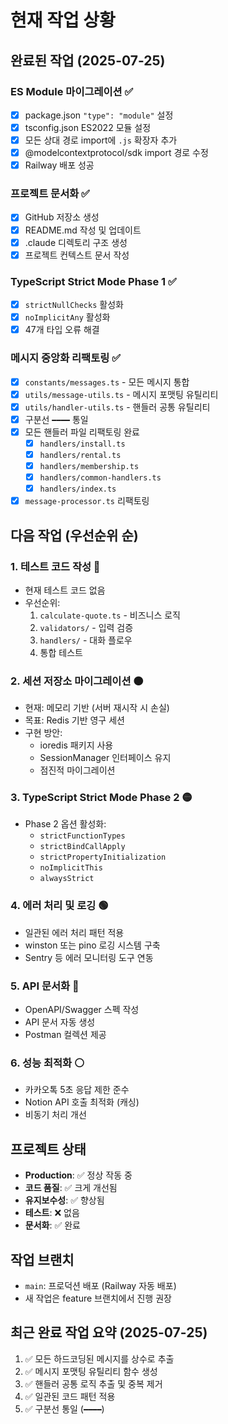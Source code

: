 # 현재 작업 상황

## 완료된 작업 (2025-07-25)

### ES Module 마이그레이션 ✅
- [x] package.json `"type": "module"` 설정
- [x] tsconfig.json ES2022 모듈 설정
- [x] 모든 상대 경로 import에 `.js` 확장자 추가
- [x] @modelcontextprotocol/sdk import 경로 수정
- [x] Railway 배포 성공

### 프로젝트 문서화 ✅
- [x] GitHub 저장소 생성
- [x] README.md 작성 및 업데이트
- [x] .claude 디렉토리 구조 생성
- [x] 프로젝트 컨텍스트 문서 작성

### TypeScript Strict Mode Phase 1 ✅
- [x] `strictNullChecks` 활성화
- [x] `noImplicitAny` 활성화
- [x] 47개 타입 오류 해결

### 메시지 중앙화 리팩토링 ✅
- [x] `constants/messages.ts` - 모든 메시지 통합
- [x] `utils/message-utils.ts` - 메시지 포맷팅 유틸리티
- [x] `utils/handler-utils.ts` - 핸들러 공통 유틸리티
- [x] 구분선 `━━━━` 통일
- [x] 모든 핸들러 파일 리팩토링 완료
  - [x] `handlers/install.ts`
  - [x] `handlers/rental.ts`
  - [x] `handlers/membership.ts`
  - [x] `handlers/common-handlers.ts`
  - [x] `handlers/index.ts`
- [x] `message-processor.ts` 리팩토링

## 다음 작업 (우선순위 순)

### 1. 테스트 코드 작성 🔴
- 현재 테스트 코드 없음
- 우선순위:
  1. `calculate-quote.ts` - 비즈니스 로직
  2. `validators/` - 입력 검증
  3. `handlers/` - 대화 플로우
  4. 통합 테스트

### 2. 세션 저장소 마이그레이션 🟠
- 현재: 메모리 기반 (서버 재시작 시 손실)
- 목표: Redis 기반 영구 세션
- 구현 방안:
  - ioredis 패키지 사용
  - SessionManager 인터페이스 유지
  - 점진적 마이그레이션

### 3. TypeScript Strict Mode Phase 2 🟡
- Phase 2 옵션 활성화:
  - `strictFunctionTypes`
  - `strictBindCallApply`
  - `strictPropertyInitialization`
  - `noImplicitThis`
  - `alwaysStrict`

### 4. 에러 처리 및 로깅 🟢
- 일관된 에러 처리 패턴 적용
- winston 또는 pino 로깅 시스템 구축
- Sentry 등 에러 모니터링 도구 연동

### 5. API 문서화 🔵
- OpenAPI/Swagger 스펙 작성
- API 문서 자동 생성
- Postman 컬렉션 제공

### 6. 성능 최적화 ⚪
- 카카오톡 5초 응답 제한 준수
- Notion API 호출 최적화 (캐싱)
- 비동기 처리 개선

## 프로젝트 상태
- **Production**: ✅ 정상 작동 중
- **코드 품질**: ✅ 크게 개선됨
- **유지보수성**: ✅ 향상됨
- **테스트**: ❌ 없음
- **문서화**: ✅ 완료

## 작업 브랜치
- `main`: 프로덕션 배포 (Railway 자동 배포)
- 새 작업은 feature 브랜치에서 진행 권장

## 최근 완료 작업 요약 (2025-07-25)
1. ✅ 모든 하드코딩된 메시지를 상수로 추출
2. ✅ 메시지 포맷팅 유틸리티 함수 생성
3. ✅ 핸들러 공통 로직 추출 및 중복 제거
4. ✅ 일관된 코드 패턴 적용
5. ✅ 구분선 통일 (`━━━━`)